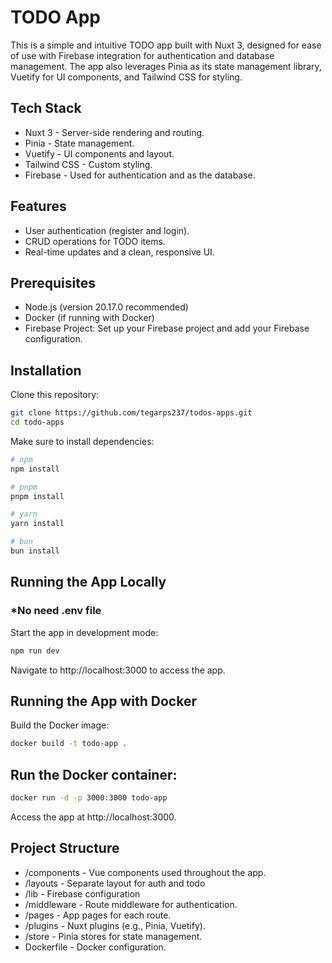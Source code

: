 # TODO App


This is a simple and intuitive TODO app built with Nuxt 3, designed for ease of use with Firebase integration for authentication and database management. The app also leverages Pinia as its state management library, Vuetify for UI components, and Tailwind CSS for styling.


## Tech Stack


-   Nuxt 3 - Server-side rendering and routing.
-   Pinia - State management.
-   Vuetify - UI components and layout.
-   Tailwind CSS - Custom styling.
-   Firebase - Used for authentication and as the database.


## Features


-   User authentication (register and login).
-   CRUD operations for TODO items.
-   Real-time updates and a clean, responsive UI.


## Prerequisites


-   Node.js (version 20.17.0 recommended)
-   Docker (if running with Docker)
-   Firebase Project: Set up your Firebase project and add your Firebase configuration.


## Installation


Clone this repository:



```bash
git clone https://github.com/tegarps237/todos-apps.git
cd todo-apps
```


Make sure to install dependencies:



```bash
# npm
npm install

# pnpm
pnpm install

# yarn
yarn install

# bun
bun install
```


## Running the App Locally


### *No need .env file


Start the app in development mode:


```bash
npm run dev
```


Navigate to http://localhost:3000 to access the app.

## Running the App with Docker


Build the Docker image:


```bash
docker build -t todo-app .
```


## Run the Docker container:


```bash
docker run -d -p 3000:3000 todo-app
```


Access the app at http://localhost:3000.

## Project Structure
-   /components - Vue components used throughout the app.
-   /layouts - Separate layout for auth and todo
-   /lib - Firebase configuration
-   /middleware - Route middleware for authentication.
-   /pages - App pages for each route.
-   /plugins - Nuxt plugins (e.g., Pinia, Vuetify).
-   /store - Pinia stores for state management.
-   Dockerfile - Docker configuration.
